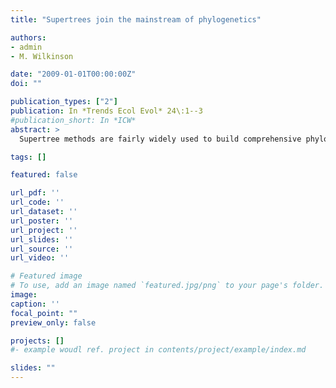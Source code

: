 ```yaml
---
title: "Supertrees join the mainstream of phylogenetics"

authors:
- admin
- M. Wilkinson

date: "2009-01-01T00:00:00Z"
doi: ""

publication_types: ["2"]
publication: In *Trends Ecol Evol* 24\:1--3
#publication_short: In *ICW*
abstract: >
  Supertree methods are fairly widely used to build comprehensive phylogenies for particular groups, but concerns remain over the adequacy of existing approaches. Steel and Rodrigo recently introduced a statistical model of incongruence between trees, allowing maximum-likelihood supertree inference. This approach to supertree construction will enable hypothesis-testing and model-choice methods that are now routine in sequence phylogenetics to be applied in this setting, and might form an important part of future phylogenetic inference from genomic data.

tags: []

featured: false

url_pdf: ''
url_code: ''
url_dataset: ''
url_poster: ''
url_project: ''
url_slides: ''
url_source: ''
url_video: ''

# Featured image
# To use, add an image named `featured.jpg/png` to your page's folder.
image:
caption: ''
focal_point: ""
preview_only: false

projects: []
#- example woudl ref. project in contents/project/example/index.md

slides: ""
---
```

